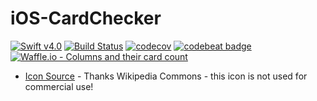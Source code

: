 # iOS-CardChecker

[![Swift v4.0](https://img.shields.io/badge/swift-v4.0-orange.svg)](https://developer.apple.com/library/content/documentation/Swift/Conceptual/Swift_Programming_Language/index.html)
[![Build Status](https://travis-ci.com/Drwalcore/NGuru-iOS-CardChecker.svg?token=pwXHY5CJ9wFh2N6qzKq4&branch=master)](https://travis-ci.com/Drwalcore/NGuru-iOS-CardChecker)
[![codecov](https://codecov.io/gh/Drwalcore/iOS-CardChecker/branch/master/graph/badge.svg)](https://codecov.io/gh/Drwalcore/iOS-CardChecker)
[![codebeat badge](https://codebeat.co/badges/ae06f6b2-6c71-41e5-ad0b-bfabf71124b8)](https://codebeat.co/projects/github-com-drwalcore-ios-cardchecker-master)
[![Waffle.io - Columns and their card count](https://badge.waffle.io/Drwalcore/iOS-CardChecker.svg?columns=all)](https://waffle.io/Drwalcore/iOS-CardChecker)


* [Icon Source] - Thanks Wikipedia Commons - this icon is not used for commercial use!

   [Icon Source]: <https://upload.wikimedia.org/wikipedia/commons/thumb/d/d2/Circle-icons-creditcard.svg/2000px-Circle-icons-creditcard.svg.png>
